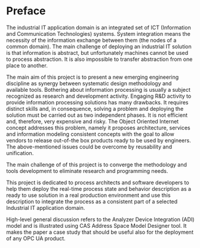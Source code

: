 # Preface

The industrial IT application domain is an integrated set of ICT (Information and Communication Technologies) systems. System integration means the necessity of the information exchange between them (the nodes of a common domain). The main challenge of deploying an industrial IT solution is that information is abstract, but unfortunately machines cannot be used to process abstraction. It is also impossible to transfer abstraction from one place to another.

The main aim of this project is to present a new emerging engineering discipline as synergy between systematic design methodology and available tools. Bothering about information processing is usually a subject recognized as research and development activity. Engaging R&D activity to provide information processing solutions has many drawbacks. It requires distinct skills and, in consequence, solving a problem and deploying the solution must be carried out as two independent phases. It is not efficient and, therefore, very expensive and risky. The Object Oriented Internet concept addresses this problem, namely it proposes architecture, services and information modeling consistent concepts with the goal to allow vendors to release out-of-the box products ready to be used by engineers. The above-mentioned issues could be overcome by reusability and unification.

The main challenge of of this project is to converge the methodology and tools development to eliminate research and programming needs.

This project is dedicated to process architects and software developers to help them deploy the real-time process state and behavior description as a ready to use solution in a real production environment and use this description to integrate the process as a consistent part of a selected Industrial IT application domain.

High-level general discussion refers to the Analyzer Device Integration (ADI) model and is illustrated using CAS Address Space Model Designer tool. It makes the paper a case study that should be useful also for the deployment of any OPC UA product.
